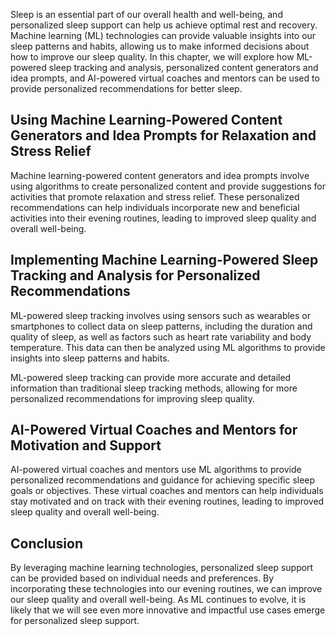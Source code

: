 
Sleep is an essential part of our overall health and well-being, and personalized sleep support can help us achieve optimal rest and recovery. Machine learning (ML) technologies can provide valuable insights into our sleep patterns and habits, allowing us to make informed decisions about how to improve our sleep quality. In this chapter, we will explore how ML-powered sleep tracking and analysis, personalized content generators and idea prompts, and AI-powered virtual coaches and mentors can be used to provide personalized recommendations for better sleep.

Using Machine Learning-Powered Content Generators and Idea Prompts for Relaxation and Stress Relief
---------------------------------------------------------------------------------------------------

Machine learning-powered content generators and idea prompts involve using algorithms to create personalized content and provide suggestions for activities that promote relaxation and stress relief. These personalized recommendations can help individuals incorporate new and beneficial activities into their evening routines, leading to improved sleep quality and overall well-being.

Implementing Machine Learning-Powered Sleep Tracking and Analysis for Personalized Recommendations
--------------------------------------------------------------------------------------------------

ML-powered sleep tracking involves using sensors such as wearables or smartphones to collect data on sleep patterns, including the duration and quality of sleep, as well as factors such as heart rate variability and body temperature. This data can then be analyzed using ML algorithms to provide insights into sleep patterns and habits.

ML-powered sleep tracking can provide more accurate and detailed information than traditional sleep tracking methods, allowing for more personalized recommendations for improving sleep quality.

AI-Powered Virtual Coaches and Mentors for Motivation and Support
-----------------------------------------------------------------

AI-powered virtual coaches and mentors use ML algorithms to provide personalized recommendations and guidance for achieving specific sleep goals or objectives. These virtual coaches and mentors can help individuals stay motivated and on track with their evening routines, leading to improved sleep quality and overall well-being.

Conclusion
----------

By leveraging machine learning technologies, personalized sleep support can be provided based on individual needs and preferences. By incorporating these technologies into our evening routines, we can improve our sleep quality and overall well-being. As ML continues to evolve, it is likely that we will see even more innovative and impactful use cases emerge for personalized sleep support.
